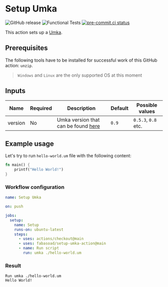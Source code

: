 # Setup Umka

![GitHub release](https://img.shields.io/github/v/release/fabasoad/setup-umka-action?include_prereleases)
![Functional Tests](https://github.com/fabasoad/setup-umka-action/workflows/Functional%20Tests/badge.svg)
[![pre-commit.ci status](https://results.pre-commit.ci/badge/github/fabasoad/setup-umka-action/main.svg)](https://results.pre-commit.ci/latest/github/fabasoad/setup-umka-action/main)

This action sets up a [Umka](https://github.com/vtereshkov/umka-lang).

## Prerequisites

The following tools have to be installed for successful work of this GitHub action:
`unzip`.

> `Windows` and `Linux` are the only supported OS at this moment

## Inputs

| Name    | Required | Description                                                                             | Default | Possible values     |
|---------|----------|-----------------------------------------------------------------------------------------|---------|---------------------|
| version | No       | Umka version that can be found [here](https://github.com/vtereshkov/umka-lang/releases) | `0.9`   | `0.5.3`, `0.8` etc. |

## Example usage

Let's try to run `hello-world.um` file with the following content:

```rust
fn main() {
    printf("Hello World!")
}
```

### Workflow configuration

```yaml
name: Setup Umka

on: push

jobs:
  setup:
    name: Setup
    runs-on: ubuntu-latest
    steps:
      - uses: actions/checkout@main
      - uses: fabasoad/setup-umka-action@main
      - name: Run script
        run: umka ./hello-world.um
```

### Result

```text
Run umka ./hello-world.um
Hello World!
```
